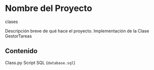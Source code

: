 # Nombre del Proyecto
clases

Descripción breve de qué hace el proyecto.
Implementación de la Clase GestorTareas  


## Contenido
Class.py
Script SQL (`database.sql`)
